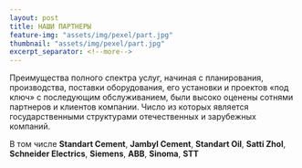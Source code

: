 ```yaml
---
layout: post
title: НАШИ ПАРТНЕРЫ 
feature-img: "assets/img/pexel/part.jpg"
thumbnail: "assets/img/pexel/part.jpg"
excerpt_separator: <!--more-->
---
```


Преимущества полного спектра услуг, начиная с планирования, производства, поставки оборудования, его установки и проектов «под ключ» с последующим обслуживанием, были высоко оценены сотнями партнеров и клиентов компании.
Число из которых является государственными структурами
отечественных и зарубежных компаний.

В том числе **Standart Cement**, **Jambyl Cement**, **Standart Oil**, **Satti Zhol**, **Schneider Electrics**, **Siemens**, **ABB**, **Sinoma**, **STT**
